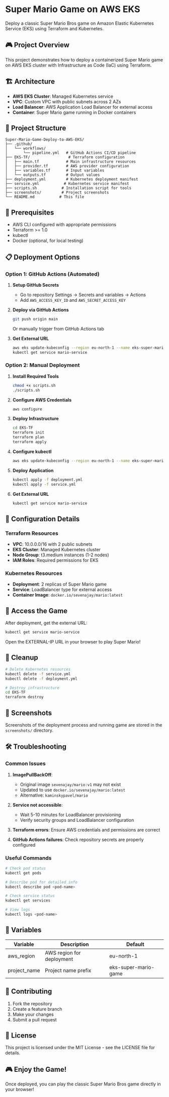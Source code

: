 # Super Mario Game on AWS EKS

Deploy a classic Super Mario Bros game on Amazon Elastic Kubernetes Service (EKS) using Terraform and Kubernetes.

## 🎮 Project Overview

This project demonstrates how to deploy a containerized Super Mario game on AWS EKS cluster with Infrastructure as Code (IaC) using Terraform.

## 🏗️ Architecture

- **AWS EKS Cluster**: Managed Kubernetes service
- **VPC**: Custom VPC with public subnets across 2 AZs
- **Load Balancer**: AWS Application Load Balancer for external access
- **Container**: Super Mario game running in Docker containers

## 📁 Project Structure

```
Super-Mario-Game-Deploy-to-AWS-EKS/
├── .github/
│   └── workflows/
│       └── pipeline.yml   # GitHub Actions CI/CD pipeline
├── EKS-TF/                 # Terraform configuration
│   ├── main.tf            # Main infrastructure resources
│   ├── provider.tf        # AWS provider configuration
│   ├── variables.tf       # Input variables
│   └── outputs.tf         # Output values
├── deployment.yml         # Kubernetes deployment manifest
├── service.yml           # Kubernetes service manifest
├── scripts.sh           # Installation script for tools
├── screenshots/         # Project screenshots
└── README.md           # This file
```

## 🚀 Prerequisites

- AWS CLI configured with appropriate permissions
- Terraform >= 1.0
- kubectl
- Docker (optional, for local testing)

## 📋 Deployment Options

### Option 1: GitHub Actions (Automated)

1. **Setup GitHub Secrets**
   - Go to repository Settings → Secrets and variables → Actions
   - Add `AWS_ACCESS_KEY_ID` and `AWS_SECRET_ACCESS_KEY`

2. **Deploy via GitHub Actions**
   ```bash
   git push origin main
   ```
   Or manually trigger from GitHub Actions tab

3. **Get External URL**
   ```bash
   aws eks update-kubeconfig --region eu-north-1 --name eks-super-mario-game-cluster
   kubectl get service mario-service
   ```

### Option 2: Manual Deployment

1. **Install Required Tools**
   ```bash
   chmod +x scripts.sh
   ./scripts.sh
   ```

2. **Configure AWS Credentials**
   ```bash
   aws configure
   ```

3. **Deploy Infrastructure**
   ```bash
   cd EKS-TF
   terraform init
   terraform plan
   terraform apply
   ```

4. **Configure kubectl**
   ```bash
   aws eks update-kubeconfig --region eu-north-1 --name eks-super-mario-game-cluster
   ```

5. **Deploy Application**
   ```bash
   kubectl apply -f deployment.yml
   kubectl apply -f service.yml
   ```

6. **Get External URL**
   ```bash
   kubectl get service mario-service
   ```

## 🔧 Configuration Details

### Terraform Resources
- **VPC**: 10.0.0.0/16 with 2 public subnets
- **EKS Cluster**: Managed Kubernetes cluster
- **Node Group**: t3.medium instances (1-2 nodes)
- **IAM Roles**: Required permissions for EKS

### Kubernetes Resources
- **Deployment**: 2 replicas of Super Mario game
- **Service**: LoadBalancer type for external access
- **Container Image**: `docker.io/sevenajay/mario:latest`

## 🎯 Access the Game

After deployment, get the external URL:
```bash
kubectl get service mario-service
```

Open the EXTERNAL-IP URL in your browser to play Super Mario!

## 🧹 Cleanup

```bash
# Delete Kubernetes resources
kubectl delete -f service.yml
kubectl delete -f deployment.yml

# Destroy infrastructure
cd EKS-TF
terraform destroy
```

## 📸 Screenshots

Screenshots of the deployment process and running game are stored in the `screenshots/` directory.

## 🛠️ Troubleshooting

### Common Issues

1. **ImagePullBackOff**: 
   - Original image `sevenajay/mario:v1` may not exist
   - Updated to use `docker.io/sevenajay/mario:latest`
   - Alternative: `kaminskypavel/mario`

2. **Service not accessible**: 
   - Wait 5-10 minutes for LoadBalancer provisioning
   - Verify security groups and LoadBalancer configuration

3. **Terraform errors**: Ensure AWS credentials and permissions are correct

4. **GitHub Actions failures**: Check repository secrets are properly configured

### Useful Commands
```bash
# Check pod status
kubectl get pods

# Describe pod for detailed info
kubectl describe pod <pod-name>

# Check service status
kubectl get services

# View logs
kubectl logs <pod-name>
```

## 📝 Variables

| Variable | Description | Default |
|----------|-------------|---------|
| aws_region | AWS region for deployment | eu-north-1 |
| project_name | Project name prefix | eks-super-mario-game |

## 🤝 Contributing

1. Fork the repository
2. Create a feature branch
3. Make your changes
4. Submit a pull request

## 📄 License

This project is licensed under the MIT License - see the LICENSE file for details.

## 🎮 Enjoy the Game!

Once deployed, you can play the classic Super Mario Bros game directly in your browser!